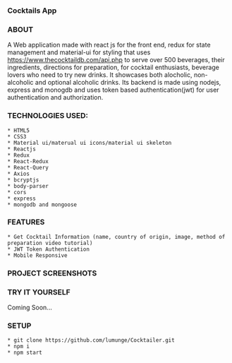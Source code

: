 ### Cocktails App

### ABOUT

A Web application made with react js for the front end, redux for state
management and material-ui for styling that uses
https://www.thecocktaildb.com/api.php to serve over 500 beverages, their
ingredients, directions for preparation, for cocktail enthusiasts, beverage
lovers who need to try new drinks. It showcases both alocholic, non-alcoholic
and optional alcoholic drinks. Its backend is made using nodejs, express and
monogdb and uses token based authentication(jwt) for user authentication and
authorization.

### TECHNOLOGIES USED:

    * HTML5
    * CSS3
    * Material ui/materual ui icons/material ui skeleton
    * Reactjs
    * Redux
    * React-Redux
    * React-Query
    * Axios
    * bcryptjs
    * body-parser
    * cors
    * express
    * mongodb and mongoose

### FEATURES

    * Get Cocktail Information (name, country of origin, image, method of preparation video tutorial)
    * JWT Token Authentication
    * Mobile Responsive

### PROJECT SCREENSHOTS

### TRY IT YOURSELF

Coming Soon...

### SETUP

    * git clone https://github.com/lumunge/Cocktailer.git
    * npm i
    * npm start
